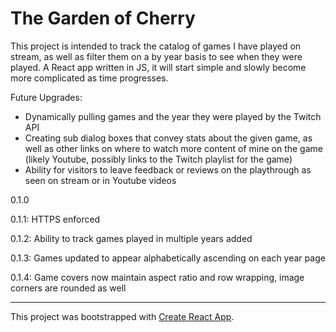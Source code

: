 # The Garden of Cherry

This project is intended to track the catalog of games I have played on stream, as well as filter them on a by year basis to see when they were played. A React app written in JS, it will start simple and slowly become more complicated as time progresses. 

Future Upgrades:
- Dynamically pulling games and the year they were played by the Twitch API
- Creating sub dialog boxes that convey stats about the given game, as well as other links on where to watch more content of mine on the game (likely Youtube, possibly links to the Twitch playlist for the game)
- Ability for visitors to leave feedback or reviews on the playthrough as seen on stream or in Youtube videos

0.1.0

0.1.1: HTTPS enforced

0.1.2: Ability to track games played in multiple years added

0.1.3: Games updated to appear alphabetically ascending on each year page

0.1.4: Game covers now maintain aspect ratio and row wrapping, image corners are rounded as well

---
This project was bootstrapped with [Create React App](https://github.com/facebook/create-react-app).
